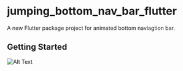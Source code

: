 # jumping_bottom_nav_bar_flutter

A new Flutter package project for animated bottom naviagtion bar.

## Getting Started

![Alt Text](https://github.com/Shubham-Narkhede/jumping_bottom_nav_bar_flutter/blob/master/ezgif-6-ab91fb1af4b7.gif)

